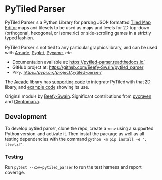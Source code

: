 # PyTiled Parser

PyTiled Parser is a Python Library for parsing JSON formatted
[Tiled Map Editor](https://www.mapeditor.org/) maps and tilesets to be used as maps and levels for 2D top-down (orthogonal, hexogonal, or isometric) or side-scrolling games in a strictly typed fashion.

PyTiled Parser is not tied to any particular graphics library, and can be used
with [Arcade](http://arcade.academy), 
[Pyglet](https://pyglet.readthedocs.io/en/pyglet-1.3-maintenance/), 
[Pygame](https://www.pygame.org/news), etc. 

* Documentation available at: https://pytiled-parser.readthedocs.io/
* GitHub project at: https://github.com/Beefy-Swain/pytiled_parser
* PiPy: https://pypi.org/project/pytiled-parser/

The [Arcade](http://arcade.academy) library has 
[supporting code](http://arcade.academy/arcade.html#module-arcade.tilemap) to 
integrate PyTiled with that 2D libary, and 
[example code](http://arcade.academy/examples/index.html#tmx-files-tiled-map-editor) showing its use.

Original module by [Beefy-Swain](https://github.com/Beefy-Swain). 
Significant contributions from [pvcraven](https://github.com/pvcraven) and [Cleptomania](https://github.com/Cleptomania).

## Development
To develop pytiled parser, clone the repo, create a `venv` using a supported Python version, and activate it. Then install the package as well as all testing dependencies with the command `python -m pip install -e ".[tests]"`.

### Testing
Run `pytest --cov=pytiled_parser` to run the test harness and report coverage.